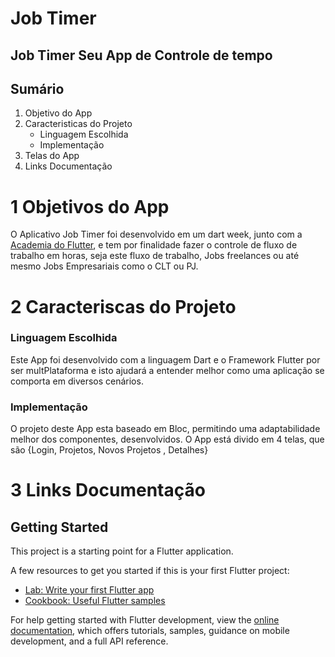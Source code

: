# Job Timer

## Job Timer  Seu App de Controle de tempo

## Sumário

1. Objetivo do App
2. Caracteristicas do Projeto
    - Linguagem Escolhida
    - Implementação
3. Telas do App
4. Links Documentação

# 1 Objetivos do App 

O Aplicativo Job Timer foi desenvolvido em um dart week, junto com a [Academia do Flutter](http://academiadoflutter.com.br/), e tem por finalidade fazer o controle de fluxo de trabalho em horas,
seja este fluxo de trabalho, Jobs freelances ou até mesmo Jobs Empresariais como o CLT ou PJ.

# 2 Caracteriscas do Projeto 
### Linguagem Escolhida 
Este App foi desenvolvido com a linguagem Dart e o Framework Flutter por ser multPlataforma e isto ajudará a entender melhor como uma aplicação se comporta em diversos cenários.

### Implementação

O projeto deste App esta baseado em Bloc, permitindo uma adaptabilidade melhor dos componentes,
desenvolvidos.
    O App está divido em 4 telas, que são {Login, Projetos, Novos Projetos , Detalhes}


# 3 Links Documentação

## Getting Started

This project is a starting point for a Flutter application.

A few resources to get you started if this is your first Flutter project:

- [Lab: Write your first Flutter app](https://docs.flutter.dev/get-started/codelab)
- [Cookbook: Useful Flutter samples](https://docs.flutter.dev/cookbook)

For help getting started with Flutter development, view the
[online documentation](https://docs.flutter.dev/), which offers tutorials,
samples, guidance on mobile development, and a full API reference.

